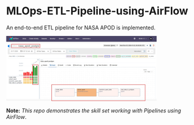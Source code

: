
MLOps-ETL-Pipeline-using-AirFlow
================================

An end-to-end ETL pipeline for NASA APOD is implemented. 

<img src="images/nasa-apod-dag.jpg" width="80%"/>

**Note:** *This repo demonstrates the skill set working with Pipelines using AirFlow*.



